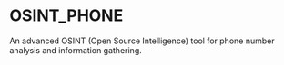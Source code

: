 # OSINT_PHONE
An advanced OSINT (Open Source Intelligence) tool for phone number analysis and information gathering.
